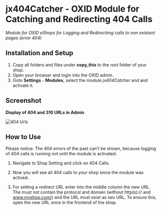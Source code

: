# jx404Catcher - OXID Module for Catching and Redirecting 404 Calls

*Module for OXID eShops for Logging and Redirectimg calls to non existent pages (error 404)*

## Installation and Setup
1. Copy all folders and files under **copy\_this** to the root folder of your shop.
2. Open your browser and login into the OXID admin.
3. Goto **Settings** - **Modules**, select the module _jx404Catcher_ and and activate it.

## Screenshot

**Display of 404 and 310 URLs in Admin**

![404 Urls](https://github.com/job963/jx404Catcher/raw/master/docs/jx404catcher.png)


## How to Use

Please notice:
The 404 errors of the past can't be shown, because logging of 404 calls is running not until the module is activated.

1. Navigate to Shop Setting and click on 404 Calls.

2. Now you will see all 404 calls to your shop since the module was actived.

3. For setting a redirect URL enter into the middle column the new URL. The must not contain the protocol and domain (without http(s):// and www.myshop.com/) and the URL must exist as seo URL. To ensure this, open the new URL once in the frontend of the shop.